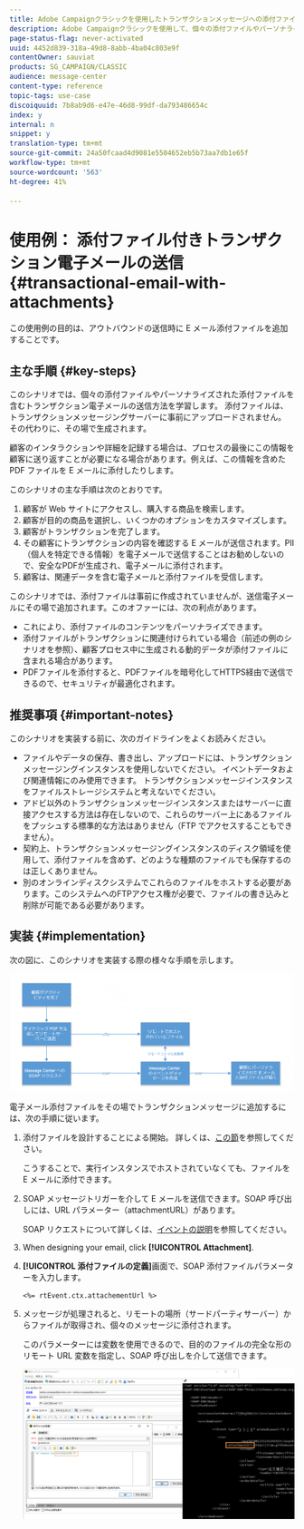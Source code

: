 ```yaml
---
title: Adobe Campaignクラシックを使用したトランザクションメッセージへの添付ファイルの追加
description: Adobe Campaignクラシックを使用して、個々の添付ファイルやパーソナライズされた添付ファイルを含むトランザクション電子メールを送信する方法を学びます。
page-status-flag: never-activated
uuid: 4452d839-318a-49d8-8abb-4ba04c803e9f
contentOwner: sauviat
products: SG_CAMPAIGN/CLASSIC
audience: message-center
content-type: reference
topic-tags: use-case
discoiquuid: 7b8ab9d6-e47e-46d8-99df-da793486654c
index: y
internal: n
snippet: y
translation-type: tm+mt
source-git-commit: 24a50fcaad4d9081e5504652eb5b73aa7db1e65f
workflow-type: tm+mt
source-wordcount: '563'
ht-degree: 41%

---
```



# 使用例： 添付ファイル付きトランザクション電子メールの送信{#transactional-email-with-attachments}

この使用例の目的は、アウトバウンドの送信時に E メール添付ファイルを追加することです。

## 主な手順 {#key-steps}

このシナリオでは、個々の添付ファイルやパーソナライズされた添付ファイルを含むトランザクション電子メールの送信方法を学習します。 添付ファイルは、トランザクションメッセージングサーバーに事前にアップロードされません。 その代わりに、その場で生成されます。

顧客のインタラクションや詳細を記録する場合は、プロセスの最後にこの情報を顧客に送り返すことが必要になる場合があります。例えば、この情報を含めた PDF ファイルを E メールに添付したりします。

このシナリオの主な手順は次のとおりです。

1. 顧客が Web サイトにアクセスし、購入する商品を検索します。
1. 顧客が目的の商品を選択し、いくつかのオプションをカスタマイズします。
1. 顧客がトランザクションを完了します。
1. その顧客にトランザクションの内容を確認する E メールが送信されます。PII（個人を特定できる情報）を電子メールで送信することはお勧めしないので、安全なPDFが生成され、電子メールに添付されます。
1. 顧客は、関連データを含む電子メールと添付ファイルを受信します。

このシナリオでは、添付ファイルは事前に作成されていませんが、送信電子メールにその場で追加されます。このオファーには、次の利点があります。

* これにより、添付ファイルのコンテンツをパーソナライズできます。
* 添付ファイルがトランザクションに関連付けられている場合（前述の例のシナリオを参照）、顧客プロセス中に生成される動的データが添付ファイルに含まれる場合があります。
* PDFファイルを添付すると、PDFファイルを暗号化してHTTPS経由で送信できるので、セキュリティが最適化されます。

## 推奨事項 {#important-notes}

このシナリオを実装する前に、次のガイドラインをよくお読みください。

* ファイルやデータの保存、書き出し、アップロードには、トランザクションメッセージングインスタンスを使用しないでください。 イベントデータおよび関連情報にのみ使用できます。 トランザクションメッセージインスタンスをファイルストレージシステムと考えないでください。
* アドビ以外のトランザクションメッセージインスタンスまたはサーバーに直接アクセスする方法は存在しないので、これらのサーバー上にあるファイルをプッシュする標準的な方法はありません（FTP でアクセスすることもできません）。
* 契約上、トランザクションメッセージングインスタンスのディスク領域を使用して、添付ファイルを含めず、どのような種類のファイルでも保存するのは正しくありません。
* 別のオンラインディスクシステムでこれらのファイルをホストする必要があります。このシステムへのFTPアクセス権が必要で、ファイルの書き込みと削除が可能である必要があります。

## 実装 {#implementation}

次の図に、このシナリオを実装する際の様々な手順を示します。

![](assets/message-center-uc1.png)

電子メール添付ファイルをその場でトランザクションメッセージに追加するには、次の手順に従います。

1. 添付ファイルを設計することによる開始。 詳しくは、[この節](../../delivery/using/attaching-files.md#attach-a-personalized-file)を参照してください。

   こうすることで、実行インスタンスでホストされていなくても、ファイルを E メールに添付できます。

1. SOAP メッセージトリガーを介して E メールを送信できます。SOAP 呼び出しには、URL パラメーター（attachmentURL）があります。

   SOAP リクエストについて詳しくは、[イベントの説明](../../message-center/using/event-description.md)を参照してください。

1. When designing your email, click **[!UICONTROL Attachment]**.

1. **[!UICONTROL 添付ファイルの定義]**&#x200B;画面で、SOAP 添付ファイルパラメーターを入力します。

   ```
   <%= rtEvent.ctx.attachementUrl %>
   ```

1. メッセージが処理されると、リモートの場所（サードパーティサーバー）からファイルが取得され、個々のメッセージに添付されます。

   このパラメーターには変数を使用できるので、目的のファイルの完全な形のリモート URL 変数を指定し、SOAP 呼び出しを介して送信できます。

   ![](assets/message-center-uc2.png)
